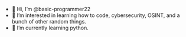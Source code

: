 - 👋 Hi, I’m @basic-programmer22
- 👀 I’m interested in learning how to code, cybersecurity, OSINT, and a bunch of other random things. 
- 🌱 I’m currently learning python. 

<!---
basic-programmer22/basic-programmer22 is a ✨ special ✨ repository because its `README.md` (this file) appears on your GitHub profile.
You can click the Preview link to take a look at your changes.
--->

